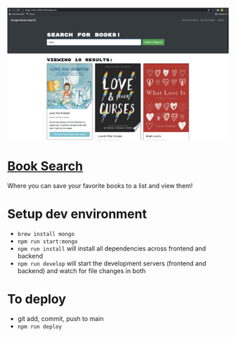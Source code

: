 ![Search Books](./docs/app-screenshot.png)

# [Book Search](https://sleepy-ravine-23544.herokuapp.com/)
Where you can save your favorite books to a list and view them!

# Setup dev environment
 - `brew install mongo`
 - `npm run start:mongo`
 - `npm run install` will install all dependencies across frontend and backend
 - `npm run develop` will start the development servers (frontend and backend) and watch for file changes in both

# To deploy
 - git add, commit, push to main
 - `npm run deploy`
 
